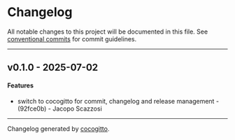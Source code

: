 # Changelog
All notable changes to this project will be documented in this file. See [conventional commits](https://www.conventionalcommits.org/) for commit guidelines.

- - -
## v0.1.0 - 2025-07-02
#### Features
- switch to cocogitto for commit, changelog and release management - (92fce0b) - Jacopo Scazzosi

- - -

Changelog generated by [cocogitto](https://github.com/cocogitto/cocogitto).
